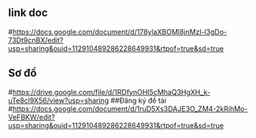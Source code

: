 ## link doc
#https://docs.google.com/document/d/178ylaXBOMl8jnMzl-l3gDo-73Dt9cnBX/edit?usp=sharing&ouid=112910489286228649931&rtpof=true&sd=true
## Sơ đồ
#https://drive.google.com/file/d/1RDfynOHI5cMhaQ3HgXH_k-uTe8cl9X56/view?usp=sharing
##Đăng ký đề tài 
#https://docs.google.com/document/d/1ruD5Xs3DAJE3O_ZM4-2kRihMo-VeFBKW/edit?usp=sharing&ouid=112910489286228649931&rtpof=true&sd=true
